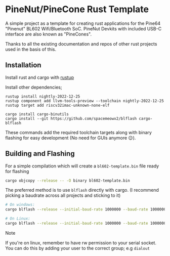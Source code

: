 # PineNut/PineCone Rust Template

A simple project as a template for creating rust applications for the Pine64 "Pinenut" BL602 Wifi/Bluetooth SoC.
PineNut Devkits with included USB-C interface are also known as "PineCones".

Thanks to all the existing documentation and repos of other rust projects used in the basis of this.

## Installation

Install rust and cargo with [rustup](https://rustup.rs/ )

Install other dependencies;
```
rustup install nightly-2022-12-25
rustup component add llvm-tools-preview --toolchain nightly-2022-12-25
rustup target add riscv32imac-unknown-none-elf

cargo install cargo-binutils
cargo install --git https://github.com/spacemeowx2/blflash cargo-blflash
```

These commands add the required toolchain targets along with binary flashing for easy development (No need for GUIs anymore 😉).

## Building and Flashing

For a simple compilation which will create a `bl602-template.bin` file ready for flashing
```bash
cargo objcopy --release -- -O binary bl602-template.bin
```

The preferred method is to use `blflash` directly with cargo. (I recommend picking a baudrate across all projects and sticking to it)
```bash
# On windows:
cargo blflash --release --initial-baud-rate 1000000 --baud-rate 1000000 --port COM3

# On Linux:
cargo blflash --release --initial-baud-rate 1000000 --baud-rate 1000000 --port /dev/ttyUSB0
```

> [!NOTE]
> If you're on linux, remember to have rw permission to your serial socket.
> You can do this by adding your user to the correct group; e.g `dialout`
